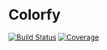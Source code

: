 # Colorfy

[![Build Status](https://github.com/eliascarv/Colorfy.jl/actions/workflows/CI.yml/badge.svg?branch=main)](https://github.com/eliascarv/Colorfy.jl/actions/workflows/CI.yml?query=branch%3Amain)
[![Coverage](https://codecov.io/gh/eliascarv/Colorfy.jl/branch/main/graph/badge.svg)](https://codecov.io/gh/eliascarv/Colorfy.jl)
